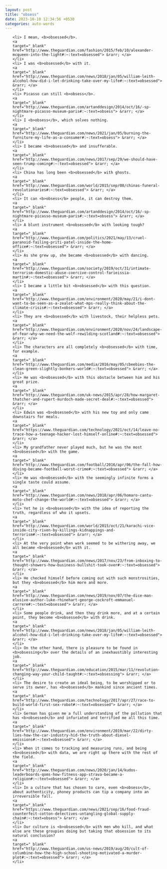 ```yaml
---
layout: post
title: "obsess"
date: 2023-10-10 12:34:56 +0530
categories: auto-words
---
```

<ol>

    <li> I mean, <b>obsessed</b>.
    <a 
    target="_blank" 
    href="http://www.theguardian.com/fashion/2015/feb/10/alexander-mcqueen-into-the-light#:~:text=obsessed"> &rarr; </a>
    </li>
    <li> I was <b>obsessed</b> with it.
    <a 
    target="_blank" 
    href="http://www.theguardian.com/news/2018/jan/05/william-leith-alcohol-how-did-i-let-drinking-take-over-my-life#:~:text=obsessed"> &rarr; </a>
    </li>
    <li> Picasso can still <b>obsess</b>.
    <a 
    target="_blank" 
    href="http://www.theguardian.com/artanddesign/2014/oct/16/-sp-nightmare-picasso-museum-paris#:~:text=obsess"> &rarr; </a>
    </li>
    <li> I <b>obsess</b>, which solves nothing.
    <a 
    target="_blank" 
    href="http://www.theguardian.com/news/2021/jan/05/burning-the-furniture-my-life-as-a-consumer#:~:text=obsess"> &rarr; </a>
    </li>
    <li> I became <b>obsessed</b> and insufferable.
    <a 
    target="_blank" 
    href="http://www.theguardian.com/news/2017/sep/29/we-should-have-seen-trump-coming#:~:text=obsessed"> &rarr; </a>
    </li>
    <li> China has long been <b>obsessed</b> with ghosts.
    <a 
    target="_blank" 
    href="http://www.theguardian.com/world/2015/sep/08/chinas-funeral-revolutionaries#:~:text=obsessed"> &rarr; </a>
    </li>
    <li> It can <b>obsess</b> people, it can destroy them.
    <a 
    target="_blank" 
    href="http://www.theguardian.com/artanddesign/2014/oct/16/-sp-nightmare-picasso-museum-paris#:~:text=obsess"> &rarr; </a>
    </li>
    <li> A blunt instrument <b>obsessed</b> with looking tough?
    <a 
    target="_blank" 
    href="http://www.theguardian.com/politics/2021/may/13/cruel-paranoid-failing-priti-patel-inside-the-home-office#:~:text=obsessed"> &rarr; </a>
    </li>
    <li> As she grew up, she became <b>obsessed</b> with dancing.
    <a 
    target="_blank" 
    href="http://www.theguardian.com/society/2019/oct/31/intimate-terrorism-domestic-abuse-coercive-control-farieissia-martin#:~:text=obsessed"> &rarr; </a>
    </li>
    <li> I became a little bit <b>obsessed</b> with this question.
    <a 
    target="_blank" 
    href="http://www.theguardian.com/environment/2020/may/21/i-dont-want-to-be-seen-as-a-zealot-what-mps-really-think-about-the-climate-crisis#:~:text=obsessed"> &rarr; </a>
    </li>
    <li> They are <b>obsessed</b> with livestock, their helpless pets.
    <a 
    target="_blank" 
    href="http://www.theguardian.com/environment/2020/nov/24/landscape-of-fear-why-we-need-the-wolf-rewilding-scotland#:~:text=obsessed"> &rarr; </a>
    </li>
    <li> The characters are all completely <b>obsessed</b> with time, for example.
    <a 
    target="_blank" 
    href="http://www.theguardian.com/media/2016/may/05/cbeebies-the-clean-green-slightly-bonkers-world#:~:text=obsessed"> &rarr; </a>
    </li>
    <li> He was <b>obsessed</b> with this obstacle between him and his great prize.
    <a 
    target="_blank" 
    href="http://www.theguardian.com/uk-news/2015/apr/28/how-margaret-thatcher-and-rupert-murdoch-made-secret-deal#:~:text=obsessed"> &rarr; </a>
    </li>
    <li> Edwin was <b>obsessed</b> with his new toy and only came downstairs for meals.
    <a 
    target="_blank" 
    href="https://www.theguardian.com/technology/2021/oct/14/leave-no-trace-how-a-teenage-hacker-lost-himself-online#:~:text=obsessed"> &rarr; </a>
    </li>
    <li> My grandfather never played much, but he was the most <b>obsessed</b> with the game.
    <a 
    target="_blank" 
    href="http://www.theguardian.com/football/2016/apr/06/the-fall-how-diving-became-football-worst-crime#:~:text=obsessed"> &rarr; </a>
    </li>
    <li> He was <b>obsessed</b> with the seemingly infinite forms a single taste could assume.
    <a 
    target="_blank" 
    href="http://www.theguardian.com/news/2018/apr/06/homaro-cantu-moto-chef-change-the-world#:~:text=obsessed"> &rarr; </a>
    </li>
    <li> Yet he is <b>obsessed</b> with the idea of reporting the truth, regardless of who it upsets.
    <a 
    target="_blank" 
    href="http://www.theguardian.com/world/2015/oct/21/karachi-vice-inside-city-riven-by-killings-kidnappings-and-terrorism#:~:text=obsessed"> &rarr; </a>
    </li>
    <li> At the very point when work seemed to be withering away, we all became <b>obsessed</b> with it.
    <a 
    target="_blank" 
    href="http://www.theguardian.com/news/2017/nov/23/from-inboxing-to-thought-showers-how-business-bullshit-took-over#:~:text=obsessed"> &rarr; </a>
    </li>
    <li> He checked himself before coming out with such monstrosities, but they <b>obsessed</b> him more and more.
    <a 
    target="_blank" 
    href="http://www.theguardian.com/news/2019/nov/07/the-dice-man-elusive-author-luke-rhinehart-george-cockroft-emmanuel-carrere#:~:text=obsessed"> &rarr; </a>
    </li>
    <li> Some people drink, and then they drink more, and at a certain point, they become <b>obsessed</b> with drink.
    <a 
    target="_blank" 
    href="http://www.theguardian.com/news/2018/jan/05/william-leith-alcohol-how-did-i-let-drinking-take-over-my-life#:~:text=obsessed"> &rarr; </a>
    </li>
    <li> On the other hand, there is pleasure to be found in <b>obsessing</b> over the details of an inexhaustibly interesting job.
    <a 
    target="_blank" 
    href="http://www.theguardian.com/education/2015/mar/11/revolution-changing-way-your-child-taught#:~:text=obsessing"> &rarr; </a>
    </li>
    <li> The desire to create an ideal being, to be worshipped or to serve its owner, has <b>obsessed</b> mankind since ancient times.
    <a 
    target="_blank" 
    href="http://www.theguardian.com/technology/2017/apr/27/race-to-build-world-first-sex-robot#:~:text=obsessed"> &rarr; </a>
    </li>
    <li> German has given me a full understanding of the pollution that has <b>obsessed</b> and infuriated and terrified me all this time.
    <a 
    target="_blank" 
    href="http://www.theguardian.com/environment/2019/mar/22/dirty-lies-how-the-car-industry-hid-the-truth-about-diesel-emissions#:~:text=obsessed"> &rarr; </a>
    </li>
    <li> When it comes to tracking and measuring runs, and being <b>obsessed</b> with data, we are right up there with the rest of the field.
    <a 
    target="_blank" 
    href="http://www.theguardian.com/news/2020/jan/14/kudos-leaderboards-qoms-how-fitness-app-strava-became-a-religion#:~:text=obsessed"> &rarr; </a>
    </li>
    <li> In a culture that has chosen to care, even <b>obsess</b>, about authenticity, phoney products can tip a company into an irreversible fall.
    <a 
    target="_blank" 
    href="https://www.theguardian.com/news/2021/sep/16/food-fraud-counterfeit-cotton-detectives-untangling-global-supply-chain#:~:text=obsess"> &rarr; </a>
    </li>
    <li> Our culture is <b>obsessed</b> with men who kill, and what else are these groupies doing but taking that obsession to its natural conclusion?
    <a 
    target="_blank" 
    href="http://www.theguardian.com/us-news/2019/aug/20/cult-of-columbine-how-the-high-school-shooting-motivated-a-murder-plot#:~:text=obsessed"> &rarr; </a>
    </li>